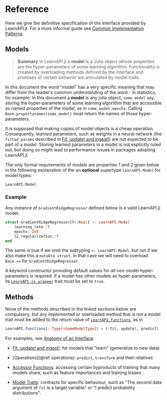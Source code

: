 # Reference

Here we give the definitive specification of the interface provided by LearnAPI.jl. For a
more informal guide see [Common Implementation Patterns](@ref).

## Models

> **Summary** In LearnAPI.jl a **model** is a Julia object whose properties are the
> hyper-parameters of some learning algorithm. Functionality is created by overloading
> methods defined by the interface and promises of certain behavior are articulated by
> model traits.

In this document the word "model" has a very specific meaning that may differ from the
reader's common understanding of the word - in statistics, for example. In this document a
**model** is any julia object, `some_model` say, storing the hyper-parameters of some
learning algorithm that are accessible as named properties of the model, as in
`some_model.epochs`. Calling `Base.propertynames(some_model)` must return the names of
those hyper-parameters.

It is supposed that making copies of model objects is a cheap operation. Consequently,
*learned* parameters, such as weights in a neural network (the `fitted_params` described
in [Fit, update! and ingest!](@ref)) are not expected to be part of a model. Storing
learned parameters in a model is not explicitly ruled out, but doing so might lead to
performance issues in packages adopting LearnAPI.jl.

The only formal requirements of models are properties 1 and 2 given below in the
following explanation of the an **optional** supertype `LearnAPI.Model` for model
types:

```@docs
LearnAPI.Model
```

### Example

Any instance of `GradientRidgeRegressor` defined below is a valid LearnAPI.jl model:

```julia
struct GradientRidgeRegressor{T<:Real} <: LearnAPI.Model
    learning_rate::T
    epochs::Int
    l2_regularization::T
end
```

The same is true if we omit the subtyping `<: LearnAPI.Model`, but not if we also make
this a `mutable struct`. In that case we will need to overload `Base.==` for
`GradientRidgeRegressor`.

A keyword constructor providing default values for *all* non-model hyper-parameters is
required. If a model has other models as hyper-parameters, its
[`LearnAPI.is_wrapper`](@ref) trait must be set to `true`.


## Methods

None of the methods described in the linked sections below are compulsory, but any
implemented or overloaded method that is not a model trait must be added to the return
value of [`LearnAPI.functions`](@ref), as in

```julia
LearnAPI.functions(::Type{<SomeModelType}) = (:fit, update!, predict)
```

For examples, see [Anatomy of an Interface](@ref).

- [Fit, update! and ingest!](@ref): for models that "learn" (generalize to
  new data)

- [Operations](@ref operations): `predict`, `transform` and their relatives

- [Accessor Functions](@ref): accessing certain byproducts of training that many models
  share, such as feature importances and training losses

- [Model Traits](@ref): contracts for specific behaviour, such as "The second data
  argument of `fit` is a target variable" or "I predict probability distributions".
